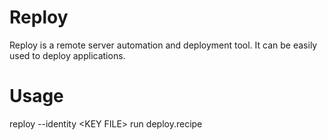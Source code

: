 # Reploy

Reploy is a remote server automation and deployment tool. It can be easily used to deploy applications.

# Usage

reploy --identity &lt;KEY FILE&gt; run deploy.recipe